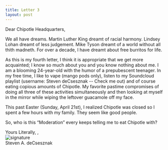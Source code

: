 ```yaml
---
title: Letter 3
layout: post
---
```


Dear Chipotle Headquarters, 

We all have dreams. Martin Luther King dreamt of racial harmony. Lindsey Lohan dreamt of less judgement.  Mike Tyson dreamt of a world without all thith madneth.  For over a decade, I have dreamt about free burritos for life.

As this is my fourth letter, I think it is appropriate that we get more acquainted; I know so much about you and you know nothing about me. I am a blooming 24-year-old with the humor of a prepubescent teenager.  In my free time, I like to vape (mango pods only), listen to my Soundcloud playlist (username: Steven deCsesznak -- Check me out) and of course eating copious amounts of Chipotle.  My favorite pastime compromises of doing all three of these activities simultaneously and then looking at myself in the mirror while wiping the leftover guacamole off my face. 

This past Easter (Sunday, April 21st), I realized Chipotle was closed so I spent a few hours with my family.  They seem like good people. 

So, who is this “Moderation” every keeps telling me to eat Chipotle with? 

Yours Literally,
,<br>
![signature](https://fontmeme.com/permalink/200925/c101f6549bbb85c94b3d8b47e8b8e244.png)<br>
Steven A. deCsesznak